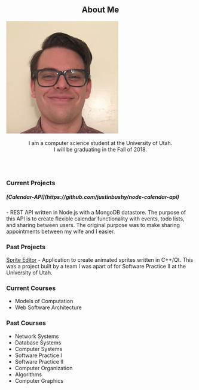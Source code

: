 ---
---

<h2 align="center">About Me</h2>

<img class="img-circle" src="images/Me_square.jpg" width="300"> 

<p align="center">
I am a computer science student at the University of Utah. <br>
I will be graduating in the Fall of 2018.
</p>
<br>
<br>

### Current Projects

<h5>[Calendar-API](https://github.com/justinbushy/node-calendar-api)</h5> - REST API written in Node.js with a MongoDB datastore. The purpose of this API is to create flexible calendar functionality with events, todo lists, and sharing between users. The original purpose was to make sharing appointments between my wife and I easier.  

### Past Projects

[Sprite Editor](https://github.com/justinbushy/SpriteEditor) - Application to create animated sprites written in C++/Qt. This was a project built by a team I was apart of for Software Practice II at the University of Utah.

### Current Courses

- Models of Computation
- Web Software Architecture


### Past Courses

- Network Systems
- Database Systems
- Computer Systems
- Software Practice I
- Software Practice II
- Computer Organization
- Algorithms
- Computer Graphics
